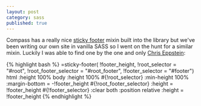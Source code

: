 ```yaml
---
layout: post
category: sass
published: true
---
```



Compass has a really nice [sticky footer](http://compass-style.org/reference/compass/layout/sticky_footer/) mixin built into the library but we've been writing our own site in vanilla SASS so I went on the hunt for a similar mixin.  Luckily I was able to find one by the one and only [Chris Eppstein](https://github.com/chriseppstein/):

{% highlight bash %}
=sticky-footer( !footer_height, !root_selector = "#root", !root_footer_selector = "#root_footer", !footer_selector = "#footer")
  html
    :height 100%
  body
    :height 100%
  #{!root_selector}
    :min-height 100%
    :margin-bottom  = -!footer_height
    #{!root_footer_selector}
      :height = !footer_height
  #{!footer_selector}
    :clear            both
    :position         relative
    :height         = !footer_height
{% endhighlight %}